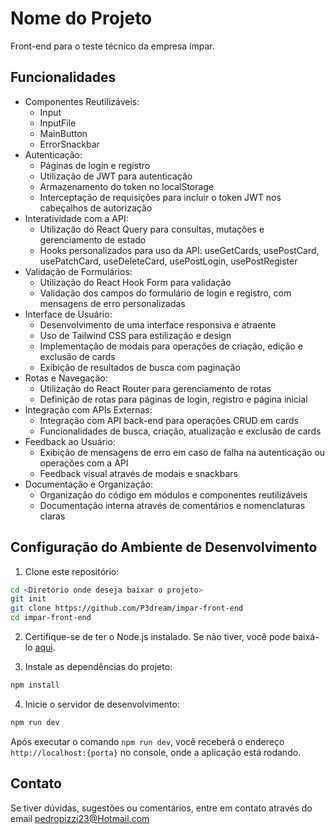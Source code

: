 # Nome do Projeto

Front-end para o teste técnico da empresa ímpar.

## Funcionalidades

- Componentes Reutilizáveis:
  - Input
  - InputFile
  - MainButton
  - ErrorSnackbar
- Autenticação:
  - Páginas de login e registro
  - Utilização de JWT para autenticação
  - Armazenamento do token no localStorage
  - Interceptação de requisições para incluir o token JWT nos cabeçalhos de autorização
- Interatividade com a API:
  - Utilização do React Query para consultas, mutações e gerenciamento de estado
  - Hooks personalizados para uso da API: useGetCards, usePostCard, usePatchCard, useDeleteCard, usePostLogin, usePostRegister
- Validação de Formulários:
  - Utilização do React Hook Form para validação
  - Validação dos campos do formulário de login e registro, com mensagens de erro personalizadas
- Interface de Usuário:
  - Desenvolvimento de uma interface responsiva e atraente
  - Uso de Tailwind CSS para estilização e design
  - Implementação de modais para operações de criação, edição e exclusão de cards
  - Exibição de resultados de busca com paginação
- Rotas e Navegação:
  - Utilização do React Router para gerenciamento de rotas
  - Definição de rotas para páginas de login, registro e página inicial
- Integração com APIs Externas:
  - Integração com API back-end para operações CRUD em cards
  - Funcionalidades de busca, criação, atualização e exclusão de cards
- Feedback ao Usuário:
  - Exibição de mensagens de erro em caso de falha na autenticação ou operações com a API
  - Feedback visual através de modais e snackbars
- Documentação e Organização:
  - Organização do código em módulos e componentes reutilizáveis
  - Documentação interna através de comentários e nomenclaturas claras

## Configuração do Ambiente de Desenvolvimento

1. Clone este repositório:

```bash
cd <Diretório onde deseja baixar o projeto>
git init
git clone https://github.com/P3dream/impar-front-end
cd impar-front-end
```

2. Certifique-se de ter o Node.js instalado. Se não tiver, você pode baixá-lo [aqui](https://nodejs.org/).

3. Instale as dependências do projeto:

```bash
npm install
```
4. Inicie o servidor de desenvolvimento:

```bash
npm run dev
```

Após executar o comando `npm run dev`, você receberá o endereço `http://localhost:{porta}` no console, onde a aplicação está rodando.

## Contato

Se tiver dúvidas, sugestões ou comentários, entre em contato através do email pedropizzi23@Hotmail.com